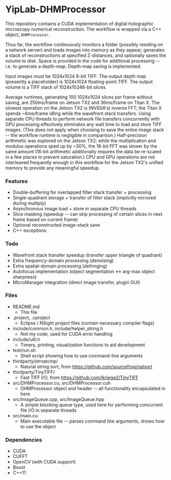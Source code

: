 # YipLab-DHMProcessor


This repository contains a CUDA implementation of digital holographic microscopy numerical 
reconstruction. The workflow is wrapped via a C++ object, ```DHMProcessor```.


Thus far, the workflow continuously monitors a folder (possibly residing on a network server) and
loads images into memory as they appear, generates a stack of reconstructions at specified
Z-distances, and optionally saves the volume to disk. Space is provided in the code for additional
processing -- i.e. to generate a depth-map. Depth-map saving is implemented. 


Input images must be 1024x1024 8-bit TIFF. The output depth map (presently a placeholder) is
1024x1024 floating-point TIFF. The output volume is a TIFF stack of 1024x10248-bit slices.  


Average runtimes, generating 100 1024x1024 slices per frame without saving, are
250ms/frame on Jetson TX2 and 36ms/frame on Titan X. The slowest operation on the Jetson TX2
is (NVIDIA's) inverse FFT; the Titan X spends ~6ms/frame idling while the wavefront stack transfers.
Using separate CPU threads to perform network file transfers concurrently with GPU processing
effectively eliminates any wait time to load and store TIFF images. (This does not apply when
choosing to save the entire image stack -- the workflow runtime is negligible in comparison.) 
Half-precision arithmetic was explored on the Jetson TX2; while the multiplication and modulus
operations sped up by ~30%, the 16-bit FFT was slower by the same amount (16-bit arithmetic
additionally requires the data be re-scaled in a few places to prevent saturation.) CPU and GPU
operations are not interleaved frequently enough in this workflow for the Jetson TX2's unified
memory to provide any meaningful speedup.


### Features
- Double-buffering for overlapped filter stack transfer + processing
- Single-quadrant storage + transfer of filter stack (implicitly mirrored during multiply)
- Asynchronous image load + store in separate CPU threads
- Slice masking (speedup -- can skip processing of certain slices in next frame based on current frame)
- Optional reconstructed image-stack save
- C++ exceptions


### Todo
- Wavefront stack transfer speedup (transfer upper triangle of quadrant)
- Extra frequency-domain processing (denoising)
- Extra spatial-domain processing (defringing)
- Autofocus implementation (object segmentation <-> arg-max object sharpness)
- MicroManager integration (direct image transfer, plugin GUI)


### Files
- README.md
	* This file
- .project, .cproject
	* Eclipse / NSight project files (contain necessary compiler flags)
- include/common.h, include/helper_string.h
	* Not my code, used for CUDA error handling
- include/util.h
	* Timers, printing, visualization functions to aid development
- test/run.sh
	* Shell script showing how to use command-line arguments
- thirdparty/strnatcmp/
	* Natural string sort, from https://github.com/sourcefrog/natsort
- thirdparty/TinyTIFF/
	* Fast TIFF I/O, from https://github.com/jkriege2/TinyTIFF
- src/DHMProcessor.cu, src/DHMProcessor.cuh
	* DHMProcessor object and header -- all functionality encapsulated in here
- src/ImageQueue.cpp, src/ImageQueue.hpp
	* A simple blocking queue type, used here for performing concurrent file I/O in separate threads
- src/main.cu
	* Main executable file -- parses command line arguments, shows how to use the object
	
	
### Dependencies
- CUDA
- CUFFT
- OpenCV (with CUDA support)
- Boost
- C++11